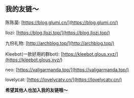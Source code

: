 ## 我的友链～
陈陈菌: [https://blog.glumi.cn/](https://blog.glumi.cn/)

llozi: [https://blog.llozi.top/](https://blog.llozi.top/)

九份礼物: [http://archblog.top/](http://archblog.top/)

Kleebot(一款好用的群bot): [https://kleebot.glous.xyz/](https://kleebot.glous.xyz/)

neo: [https://valigarmanda.top/](https://valigarmanda.top/)

lovelycat: [https://lovelycatv.cn/](https://lovelycatv.cn/)

**希望其他人也加入我的友链哦～**
